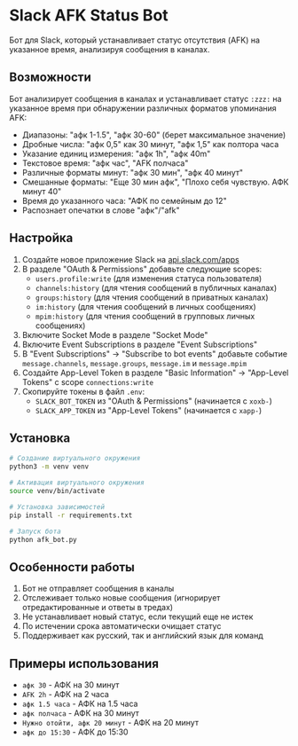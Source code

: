 # Slack AFK Status Bot

Бот для Slack, который устанавливает статус отсутствия (AFK) на указанное время, анализируя сообщения в каналах.

## Возможности

Бот анализирует сообщения в каналах и устанавливает статус `:zzz:` на указанное время при обнаружении различных форматов упоминания AFK:

* Диапазоны: "афк 1-1.5", "афк 30-60" (берет максимальное значение)
* Дробные числа: "афк 0,5" как 30 минут, "афк 1,5" как полтора часа
* Указание единиц измерения: "афк 1h", "афк 40m"
* Текстовое время: "афк час", "AFK полчаса"
* Различные форматы минут: "афк 30 мин", "афк 40 минут"
* Смешанные форматы: "Еще 30 мин афк", "Плохо себя чувствую. АФК минут 40"
* Время до указанного часа: "АФК по семейным до 12"
* Распознает опечатки в слове "афк"/"afk"

## Настройка

1. Создайте новое приложение Slack на [api.slack.com/apps](https://api.slack.com/apps)
2. В разделе "OAuth & Permissions" добавьте следующие scopes:
   - `users.profile:write` (для изменения статуса пользователя)
   - `channels:history` (для чтения сообщений в публичных каналах)
   - `groups:history` (для чтения сообщений в приватных каналах)
   - `im:history` (для чтения сообщений в личных сообщениях)
   - `mpim:history` (для чтения сообщений в групповых личных сообщениях)
3. Включите Socket Mode в разделе "Socket Mode"
4. Включите Event Subscriptions в разделе "Event Subscriptions"
5. В "Event Subscriptions" → "Subscribe to bot events" добавьте событие `message.channels`, `message.groups`, `message.im` и `message.mpim`
6. Создайте App-Level Token в разделе "Basic Information" → "App-Level Tokens" с scope `connections:write`
7. Скопируйте токены в файл `.env`:
   - `SLACK_BOT_TOKEN` из "OAuth & Permissions" (начинается с `xoxb-`)
   - `SLACK_APP_TOKEN` из "App-Level Tokens" (начинается с `xapp-`)

## Установка

```bash
# Создание виртуального окружения
python3 -m venv venv

# Активация виртуального окружения
source venv/bin/activate

# Установка зависимостей
pip install -r requirements.txt

# Запуск бота
python afk_bot.py
```

## Особенности работы

1. Бот не отправляет сообщения в каналы
2. Отслеживает только новые сообщения (игнорирует отредактированные и ответы в тредах)
3. Не устанавливает новый статус, если текущий еще не истек
4. По истечении срока автоматически очищает статус
5. Поддерживает как русский, так и английский язык для команд

## Примеры использования

* `афк 30` - АФК на 30 минут
* `AFK 2h` - АФК на 2 часа
* `афк 1.5 часа` - АФК на 1.5 часа
* `афк полчаса` - АФК на 30 минут
* `Нужно отойти, афк 20 минут` - АФК на 20 минут
* `афк до 15:30` - АФК до 15:30 

